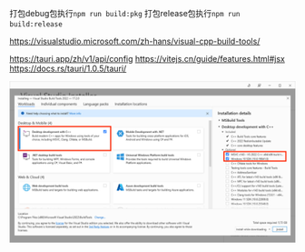 打包debug包执行`npm run build:pkg`
打包release包执行`npm run build:release`

https://visualstudio.microsoft.com/zh-hans/visual-cpp-build-tools/

https://tauri.app/zh/v1/api/config
https://vitejs.cn/guide/features.html#jsx
https://docs.rs/tauri/1.0.5/tauri/

![img.png](docs/assert/img.png)